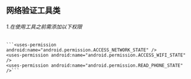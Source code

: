 网络验证工具类
---------
###### 1.在使用工具之前需添加以下权限
	```<uses-permission android:name="android.permission.ACCESS_NETWORK_STATE" />
    <uses-permission android:name="android.permission.ACCESS_WIFI_STATE" />
    <uses-permission android:name="android.permission.READ_PHONE_STATE" />```